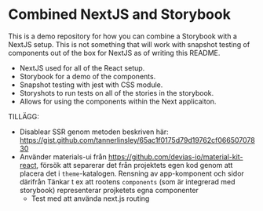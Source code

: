 # Combined NextJS and Storybook

This is a demo repository for how you can combine a Storybook with a NextJS setup. This is not something that will work with snapshot testing of components out of the box for NextJS as of writing this README.

- NextJS used for all of the React setup.
- Storybook for a demo of the components.
- Snapshot testing with jest with CSS module.
- Storyshots to run tests on all of the stories in the storybook.
- Allows for using the components within the Next applicaiton.


TILLÄGG:
- Disablear SSR genom metoden beskriven här: https://gist.github.com/tannerlinsley/65ac1f0175d79d19762cf06650707830 
- Använder materials-ui från https://github.com/devias-io/material-kit-react, försök att separerar det från projektets egen kod genom att placera det i `theme`-katalogen. Rensning av app-komponent och sidor därifrån
  Tänkar t ex att rootens `components` (som är integrerad med storybook) representerar projketets egna componenter
  - Test med att använda next.js routing

